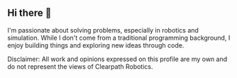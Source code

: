 ## Hi there 👋

I'm passionate about solving problems, especially in robotics and simulation. While I don't come from a traditional programming background, I enjoy building things and exploring new ideas through code.

Disclaimer: All work and opinions expressed on this profile are my own and do not represent the views of Clearpath Robotics.

<!--
**nvanheyst/nvanheyst** is a ✨ _special_ ✨ repository because its `README.md` (this file) appears on your GitHub profile.

Here are some ideas to get you started:

- 🔭 I’m currently working on ...
- 🌱 I’m currently learning ...
- 👯 I’m looking to collaborate on ...
- 🤔 I’m looking for help with ...
- 💬 Ask me about ...
- 📫 How to reach me: ...
- 😄 Pronouns: ...
- ⚡ Fun fact: ...
-->
